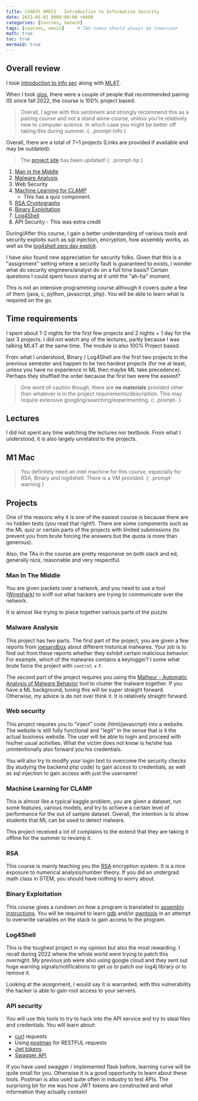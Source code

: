 ```yaml
---
title: CS6035 OMSCS - Introduction to Information Security
date: 2023-05-01 0000:00:00 +0800
categories: [Courses, Gatech]
tags: [courses, omscs]     # TAG names should always be lowercase
math: true
toc: true
mermaid: true
---
```


## Overall review

I took [introduction to info sec](https://omscs.gatech.edu/cs-6035-introduction-to-information-security) along with [ML4T](https://omscs.gatech.edu/cs-7646-machine-learning-trading).

When I took [gios](../gios), there were a couple of people that recommended pairing IIS since fall 2022, the course is 100% project based. 

> Overall, I agree with this sentiment and strongly recommend this as a pairing course and not a stand alone course, unless you're relatively new to computer science. In which case you might be better off taking this during summer. 
{: .prompt-info }


Overall, there are a total of 7+1 projects (Links are provided if available and may be outdated):

> The [project site](https://github.gatech.edu/pages/cs6035-tools/cs6035-tools.github.io/Syllabus) has been updated!
{: .prompt-tip }

1. [Man in the Middle](https://docs.google.com/document/d/167jVVmkyXJ0NqzsY1bPDqZL6-I1XLdZTqatncT1kr4M/edit)
2. [Malware Analysis](https://docs.google.com/document/d/1bXaojsD4z1cjgZReJULwkx_c7hrA19Es/edit)
3. Web Security
4. [Machine Learning for CLAMP](https://docs.google.com/document/d/1SWWawZtti0S2YF4bgnugwYpJsTyYV0jfwJi7KqjoFMo/edit)
     * This has a quiz component.
5. [RSA Cryptography](https://docs.google.com/document/d/1Ws_4DmpGNqOZW3oCQ6U0llRya1429HAvrbhaQLXvzDU/edit)
6. [Binary Exploitation](https://docs.google.com/document/d/1PpmNVEPy9X2Otpam0On0cT1Fq27c4VkqpcmOEeANGwE/edit)
7. [Log4Shell](https://docs.google.com/document/d/1yknmsI-xJyNiHJfJ4oxrnvBbYLJaueHWpP5IFPUDgXA/edit)
8. API Security - This was extra credit

During/After this course, I gain a better understanding of various tools and security exploits such as sql injection, encryption, how assembly works, as well as the [log4shell zero day exploit](https://en.wikipedia.org/wiki/Log4Shell).

 I have also found new appreciation for security folks. Given that this is a "assignment" setting where a security fault is guaranteed to exists, I wonder what do security engineers/analyst do on a full time basis? Certain questions I could spent hours staring at it until the "ah-ha" moment.

This is not an intensive programming course although it covers quite a few of them (java, c, python, javascript, php). You will be able to learn what is required on the go.

## Time requirements

I spent about 1-2 nights for the first few projects and 2 nights + 1 day for the last 3 projects. I did not watch any of the lectures, partly because I was talking ML4T at the same time. The module is also 100% Project based.

From what I understood, Binary / Log4Shell are the first two projects in the previous semester and happen to be two hardest projects (for me at least, unless you have no experience in ML then maybe ML take precedence). Perhaps they shuffled the order because the first two were the easiest?

> One word of caution though, there are **no materials** provided other than whatever is in the project requirements/description. This may require extensive googling/searching/experimenting.
{: .prompt- }

## Lectures

I did not spent any time watching the lectures nor textbook. From what I understood, it is also largely unrelated to the projects.

## M1 Mac

>You definitely need an intel machine for this course, especially for RSA, Binary and log4shell. There is a VM provided.
{: .prompt-warning }

## Projects

One of the reasons why it is one of the easiest course is because there are no hidden tests (you read that right!). There are some components such as the ML quiz or certain parts of the projects with limited submissions (to prevent you from brute forcing the answers but the quota is more than generous).

Also, the TAs in the course are pretty responsive on both slack and ed, generally nice, reasonable and very respectful. 

### Man In The Middle

You are given packets over a network, and you need to use a tool ([Wireshark](https://www.wireshark.org/)) to sniff out what hackers are trying to communicate over the network.

It is almost like trying to piece together various parts of the puzzle.

### Malware Analysis

This project has two parts. The first part of the project, you are given a few reports from [joesandbox](https://www.joesandbox.com) about different historical malwares. Your job is to find out from these reports whether they exhibit certain malicious behavior. For example, which of the malwares contains a keylogger? I some what brute force the project with `control` + `F`.

The second part of the project requires you using the [Malheur - Automatic Analysis of Malware Behavior](https://github.com/rieck/malheur) tool to cluster the malware together. If you have a ML background, tuning this will be super straight forward. Otherwise, my advice is do not over think it. It is relatively straight forward.

### Web security 

This project requires you to "inject"  code (html/javascript) into a website. The website is still fully functional and "legit" in the sense that is it the actual business website. The user will be able to login and proceed with his/her usual activities. What the victim does not know is he/she has unintentionally also forward you his credentials.

You will also try to modify your login text to overcome the security checks (by studying the backend php code) to gain access to credentials, as well as sql injection to gain access with just the username!

### Machine Learning for CLAMP

This is almost like a typical kaggle problem, you are given a dataset, run some features, various models, and try to achieve a certain level of performance for the out of sample dataset. Overall, the intention is to show students that ML can be used to detect malware.

This project received a lot of complains to the extend that they are taking it offline for the summer to revamp it.

### RSA

This course is mainly teaching you the [RSA](https://en.wikipedia.org/wiki/RSA_(cryptosystem)) encryption system. It is a nice exposure to numerical analysis/number theory. If you did an undergrad math class in STEM, you should have nothing to worry about. 
### Binary Exploitation

This course gives a rundown on how a program is translated to [assembly instructions](https://www.tutorialspoint.com/assembly_programming/assembly_logical_instructions.htm). You will be required to learn [gdb](https://www.sourceware.org/gdb/) and/or [pwntools](https://docs.pwntools.com/en/stable/) in an attempt to overwrite variables on the stack to gain access to the program.

### Log4Shell

This is the toughest project in my opinion but also the most rewarding. I recall during 2022 where the whole world were trying to patch this overnight. My previous job were also using google cloud and they sent out huge warning signals/notifications to get us to patch our log4j library or to remove it.

Looking at the assignment, I would say it is warranted, with this vulnerability the hacker is able to gain root access to your servers. 

### API security

You will use this tools to try to hack into the API service and try to steal files and credentials. You will learn about:

* [curl](https://curl.se/) requests 
* Using [postman](https://www.postman.com/) for RESTFUL requests
* [Jwt tokens](https://jwt.io/).
* [Swagger API](https://swagger.io/)


If you have used swagger / implemented flask before, learning curve will be quite small for you. Otherwise it is a good opportunity to learn about these tools. Postman is also used quite often in industry to test APIs. The surprising bit for me was how JWT tokens are constructed and what information they actually contain!